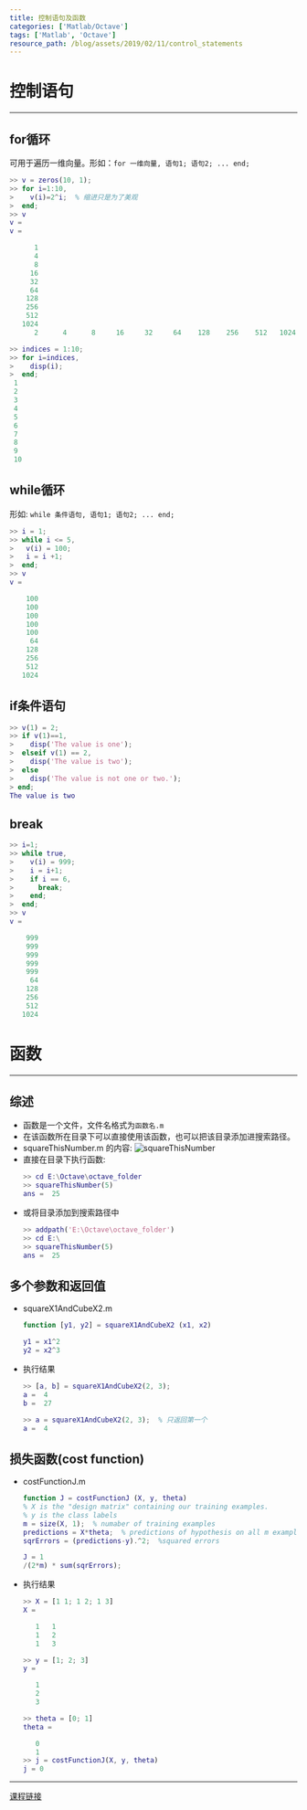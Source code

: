 ```yaml
---
title: 控制语句及函数
categories: ['Matlab/Octave']
tags: ['Matlab', 'Octave']
resource_path: /blog/assets/2019/02/11/control_statements
---
```


控制语句
===

---

for循环
---

可用于遍历一维向量。形如：```for 一维向量, 语句1; 语句2; ... end;```

```MATLAB
>> v = zeros(10, 1);
>> for i=1:10,
>    v(i)=2^i;  % 缩进只是为了美观
>  end;
>> v
v =
v =

      1
      4
      8
     16
     32
     64
    128
    256
    512
   1024
      2      4      8     16     32     64    128    256    512   1024

>> indices = 1:10;
>> for i=indices,
>    disp(i);
>  end;
 1
 2
 3
 4
 5
 6
 7
 8
 9
 10
```


while循环
---

形如: ```while 条件语句, 语句1; 语句2; ... end;```

```MATLAB
>> i = 1;
>> while i <= 5,
>   v(i) = 100;
>   i = i +1;
>  end;
>> v
v =

    100
    100
    100
    100
    100
     64
    128
    256
    512
   1024

```

if条件语句
---

```MATLAB
>> v(1) = 2;
>> if v(1)==1,
>    disp('The value is one');
>  elseif v(1) == 2,
>    disp('The value is two');
>  else
>    disp('The value is not one or two.');
> end;
The value is two
```


break
---

```MATLAB
>> i=1;
>> while true,
>    v(i) = 999;
>    i = i+1;
>    if i == 6,
>      break;
>    end;
>  end;
>> v
v =

    999
    999
    999
    999
    999
     64
    128
    256
    512
   1024

```

函数
===

---

综述
---

* 函数是一个文件，文件名格式为```函数名.m```
* 在该函数所在目录下可以直接使用该函数，也可以把该目录添加进搜索路径。
* squareThisNumber.m 的内容:
  ![squareThisNumber]({{page.resource_path}}/function1.png)
* 直接在目录下执行函数:
  ```MATLAB
  >> cd E:\Octave\octave_folder
  >> squareThisNumber(5)
  ans =  25
  ```
* 或将目录添加到搜索路径中
  ```MATLAB
  >> addpath('E:\Octave\octave_folder')
  >> cd E:\
  >> squareThisNumber(5)
  ans =  25
  ```

多个参数和返回值
---
* squareX1AndCubeX2.m
  ```MATLAB
  function [y1, y2] = squareX1AndCubeX2 (x1, x2)
  
  y1 = x1^2
  y2 = x2^3
  ```
* 执行结果
  ```MATLAB
  >> [a, b] = squareX1AndCubeX2(2, 3);
  a =  4
  b =  27

  >> a = squareX1AndCubeX2(2, 3);  % 只返回第一个
  a =  4
  ```

损失函数(cost function)
---

* costFunctionJ.m
  ```MATLAB
  function J = costFunctionJ (X, y, theta)
  % X is the "design matrix" containing our training examples.
  % y is the class labels
  m = size(X, 1);  % numaber of training examples
  predictions = X*theta;  % predictions of hypothesis on all m examples
  sqrErrors = (predictions-y).^2;  %squared errors
  
  J = 1
  /(2*m) * sum(sqrErrors);
  ```

* 执行结果

  ```MATLAB
  >> X = [1 1; 1 2; 1 3]
  X =
  
     1   1
     1   2
     1   3
  
  >> y = [1; 2; 3]
  y =
  
     1
     2
     3
  
  >> theta = [0; 1]
  theta =
  
     0
     1
  >> j = costFunctionJ(X, y, theta)
  j = 0
  ```


---
[课程链接](https://www.coursera.org/learn/machine-learning/lecture/LRQnl/control-statements-for-while-if-statement)